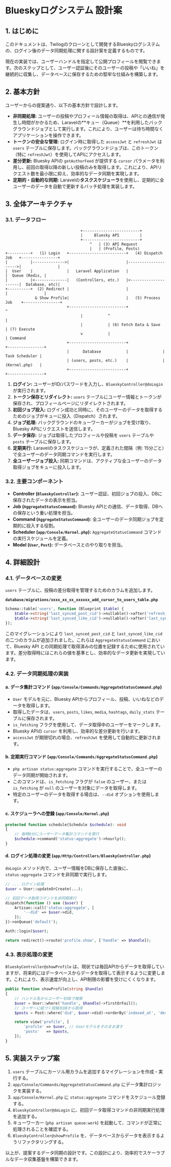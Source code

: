 
# Blueskyログシステム 設計案

## 1. はじめに

このドキュメントは、Twilogのクローンとして開発するBlueskyログシステムの、ログイン後のデータ同期処理に関する設計案を定義するものです。

現在の実装では、ユーザーハンドルを指定して公開プロフィールを閲覧できます。次のステップとして、ユーザー認証後にそのユーザーの投稿や「いいね」を継続的に収集し、データベースに保存するための堅牢な仕組みを構築します。

## 2. 基本方針

ユーザーからの提案通り、以下の基本方針で設計します。

- **非同期処理:** ユーザーの投稿やプロフィール情報の取得は、APIとの通信が発生し時間がかかるため、Laravelの**キュー（Queue）**を利用したバックグラウンドジョブとして実行します。これにより、ユーザーは待ち時間なくアプリケーションを操作できます。
- **トークンの安全な管理:** ログイン時に取得した `accessJwt` と `refreshJwt` は `users` テーブルに保存します。バックグラウンドジョブは、このトークン（特に `refreshJwt`）を使用してAPIにアクセスします。
- **差分更新:** Bluesky APIの `getAuthorFeed` が提供する `cursor` パラメータを利用し、前回の取得以降の新しい投稿のみを取得します。これにより、APIリクエスト数を最小限に抑え、効率的なデータ同期を実現します。
- **定期的・自動的な同期:** Laravelの**タスクスケジューラ**を使用し、定期的に全ユーザーのデータを自動で更新するバッチ処理を実装します。

## 3. 全体アーキテクチャ

### 3.1. データフロー

```
                                 +-------------------------+
                                 |     Bluesky API         |
                                 +-------------------------+
                                     ^   | (3) API Request
                                     |   | (Profile, Posts)
+----------+   (1) Login   +-------------------------+   (4) Dispatch Job   +----------------+
|          |-------------->|                         |--------------------->|                |
|  User    |               |   Laravel Application   |                      |  Queue (Redis, |
|          |<--------------|   (Controllers, etc.)   |<---------------------|  Database, etc)|
+----------+  (2) Redirect |                         |                      |                |
             & Show Profile|                         |   (5) Process Job    +----------------+
                           +-------------------------+                      ^
                                 |           ^                              |
                                 |           | (6) Fetch Data & Save        | (7) Execute
                                 v           |                              | Command
                           +-------------------------+               +----------------+
                           |      Database           |               | Task Scheduler |
                           | (users, posts, etc.)    |               | (Kernel.php)   |
                           +-------------------------+               +----------------+
```

1.  **ログイン:** ユーザーがID/パスワードを入力し、`BlueskyController@doLogin` が実行されます。
2.  **トークン保存とリダイレクト:** `users` テーブルにユーザー情報とトークンが保存され、プロフィールページにリダイレクトされます。
3.  **初回ジョブ投入:** ログイン成功と同時に、そのユーザーのデータを取得するためのジョブがキューに投入（Dispatch）されます。
4.  **ジョブ処理:** バックグラウンドのキューワーカーがジョブを受け取り、Bluesky APIにリクエストを送信します。
5.  **データ保存:** ジョブは取得したプロフィールや投稿を `users` テーブルや `posts` テーブルに保存します。
6.  **定期実行:** Laravelのタスクスケジューラが、定義された間隔（例: 15分ごと）で全ユーザーのデータ同期コマンドを実行します。
7.  **全ユーザージョブ投入:** 同期コマンドは、アクティブな全ユーザーのデータ取得ジョブをキューに投入します。

### 3.2. 主要コンポーネント

- **Controller (`BlueskyController`):** ユーザー認証、初回ジョブの投入、DBに保存されたデータの表示を担当。
- **Job (`AggregateStatusCommand`):** Bluesky APIとの通信、データ取得、DBへの保存という重い処理を担当。
- **Command (`AggregateStatusCommand`):** 全ユーザーのデータ同期ジョブを定期的に投入する役割。
- **Scheduler (`app/Console/Kernel.php`):** `AggregateStatusCommand` コマンドの実行スケジュールを定義。
- **Model (`User`, `Post`):** データベースとのやり取りを担当。

## 4. 詳細設計

### 4.1. データベースの変更

`users` テーブルに、投稿の差分取得を管理するためのカラムを追加します。

**`database/migrations/xxxx_xx_xx_xxxxxx_add_cursor_to_users_table.php`**

```php
Schema::table('users', function (Blueprint $table) {
    $table->string('last_synced_post_cid')->nullable()->after('refresh_jwt')->comment('最後に同期した投稿のCID');
    $table->string('last_synced_like_cid')->nullable()->after('last_synced_post_cid')->comment('最後に同期したいのCID');
});
```

このマイグレーションにより `last_synced_post_cid` と `last_synced_like_cid` の二つのカラムが追加されました。これらは `AggregateStatusCommand` において、Bluesky API との同期処理で取得済みの位置を記録するために使用されています。差分取得時にはこれらの値を基準とし、効率的なデータ更新を実現しています。

### 4.2. データ同期処理の実装

#### a. データ集計コマンド (`app/Console/Commands/AggregateStatusCommand.php`)

- `User` モデルを元に、Bluesky APIからプロフィール、投稿、いいねなどのデータを取得します。
- 取得したデータは、`users`, `posts`, `likes`, `media`, `hashtags`, `daily_stats` テーブルに保存されます。
- `is_fetching` フラグを使用して、データ取得中のユーザーをマークします。
- Bluesky APIの `cursor` を利用し、効率的な差分更新を行います。
- `accessJwt` が期限切れの場合、`refreshJwt` を使用して自動的に更新されます。

#### b. 定期実行コマンド (`app/Console/Commands/AggregateStatusCommand.php`)

- `php artisan status:aggregate` コマンドを実行することで、全ユーザーのデータ同期が開始されます。
- このコマンドは、`is_fetching` フラグが `false` のユーザー、または `is_fetching` が `null` のユーザーを対象にデータを取得します。
- 特定のユーザーのデータを取得する場合は、`--did` オプションを使用します。

#### c. スケジューラへの登録 (`app/Console/Kernel.php`)

```php
protected function schedule(Schedule $schedule): void
{
    // 毎時0分にユーザーデータ集計コマンドを実行
    $schedule->command('status:aggregate')->hourly();
}
```

#### d. ログイン処理の変更 (`app/Http/Controllers/BlueskyController.php`)

`doLogin` メソッド内で、ユーザー情報をDBに保存した直後に、`status:aggregate` コマンドを非同期で実行します。

```php
// ... ログイン処理
$user = User::updateOrCreate(...);

// 初回データ取得コマンドを非同期実行
dispatch(function () use ($user) {
    Artisan::call('status:aggregate', [
        '--did' => $user->did,
    ]);
})->onQueue('default');

Auth::login($user);

return redirect()->route('profile.show', ['handle' => $handle]);
```

### 4.3. 表示処理の変更

`BlueskyController@showProfile` は、現状では毎回APIからデータを取得していますが、将来的にはデータベースからデータを取得して表示するように変更します。これにより、表示速度が向上し、API制限の影響を受けにくくなります。

```php
public function showProfile(string $handle)
{
    // ハンドル名からユーザーをDBで検索
    $user = User::where('handle', $handle)->firstOrFail();
    // ユーザーに紐づく投稿をDBから取得
    $posts = Post::where('did', $user->did)->orderBy('indexed_at', 'desc')->paginate(50);

    return view('profile', [
        'profile' => $user, // Userモデルをそのまま渡す
        'posts'   => $posts,
    ]);
}
```

## 5. 実装ステップ案

1.  `users` テーブルにカーソル用カラムを追加するマイグレーションを作成・実行する。
2.  `app/Console/Commands/AggregateStatusCommand.php` にデータ集計ロジックを実装する。
3.  `app/Console/Kernel.php` に `status:aggregate` コマンドをスケジュール登録する。
4.  `BlueskyController@doLogin` に、初回データ取得コマンドの非同期実行処理を追加する。
5.  キューワーカー (`php artisan queue:work`) を起動して、コマンドが正常に処理されることを確認する。
6.  `BlueskyController@showProfile` を、データベースからデータを表示するようリファクタリングする。

以上が、提案するデータ同期の設計です。この設計により、効率的でスケーラブルなデータ収集基盤を構築できます。
